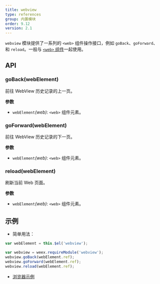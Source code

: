 ```yaml
---
title: webview
type: references
group: 内置模块
order: 9.12
version: 2.1
---
```


`webview` 模块提供了一系列的 `<web>` 组件操作接口，例如 `goBack`、`goForward`、和 `reload`。一般与 [`<web>` 组件](../components/web.html)一起使用。

## API

### goBack(webElement)

前往 WebView 历史记录的上一页。

**参数**

- `webElement`*(web)*: `<web>` 组件元素。

### goForward(webElement)

前往 WebView 历史记录的下一页。

**参数**

- `webElement`*(web)*: `<web>` 组件元素。

### reload(webElement)

刷新当前 Web 页面。

**参数**

- `webElement`*(web)*: `<web>` 组件元素。

## 示例

- 简单用法：

```js
var webElement = this.$el('webview');

var webview = weex.requireModule('webview');
webview.goBack(webElement.ref);
webview.goForward(webElement.ref);
webview.reload(webElement.ref);
```

- [浏览器示例](http://dotwe.org/vue/a3d902040b79ab38d1ffd753366fb939)
